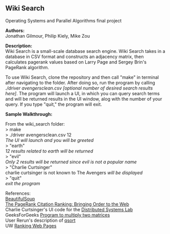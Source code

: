 ## Wiki Search
Operating Systems and Parallel Algorithms final project

**Authors:**  
Jonathan Gilmour, Philip Kiely, Mike Zou

**Description:**   
Wiki Search is a small-scale database search engine. Wiki Search takes in a database in CSV format and constructs an adjacency matrix, then calculates pagerank values based on Larry Page and Sergey Brin's PageRank algorithm. 

To use Wiki Search, clone the repository and then call "make" in terminal after navigating to the folder. After doing so, run the program by calling *./driver avengersclean.csv \[optional number of desired search results here\]*. The program will launch a UI, in which you can query search terms and will be returned results in the UI window, alog with the number of your query. If you type "quit," the program will exit.

**Sample Walkthrough:**

From the wiki_search folder:    
\> make  
\> ./driver avengersclean.csv 12  
*The UI will launch and you will be greeted*  
\> "earth"  
*12 results related to earth will be returned*  
\> "evil"  
*Only 2 results will be returned since evil is not a popular name*   
\> "Charlie Curtsinger"  
charlie curtsinger is not known to The Avengers *will be displayed*  
\> "quit"  
*exit the program*  

References:  
[BeautifulSoup](https://www.crummy.com/software/BeautifulSoup/bs4/doc/#quick-start "BeautifulSoup")  
[The PageRank Citation Ranking: Bringing Order to the Web](http://ilpubs.stanford.edu:8090/422/1/1999-66.pdf "PageRank")  
Charlie Curtsinger's UI code for the [Distributed Systems Lab](http://www.cs.grinnell.edu/~curtsinger/teaching/2018S/CSC213/labs/distributed-systems.html "Distributed Systems")  
GeeksForGeeks [Program to multiply two matrices](https://www.geeksforgeeks.org/c-program-multiply-two-matrices/ "Matrix Multiplication")  
User Rerun's description of [qsort](https://stackoverflow.com/questions/1787996/c-library-function-to-do-sort "qsort")  
UW [Ranking Web Pages](https://sites.math.washington.edu/~greenbau/Math_498/lecture03_pagerank.pdf "Ranking Web Pages")
